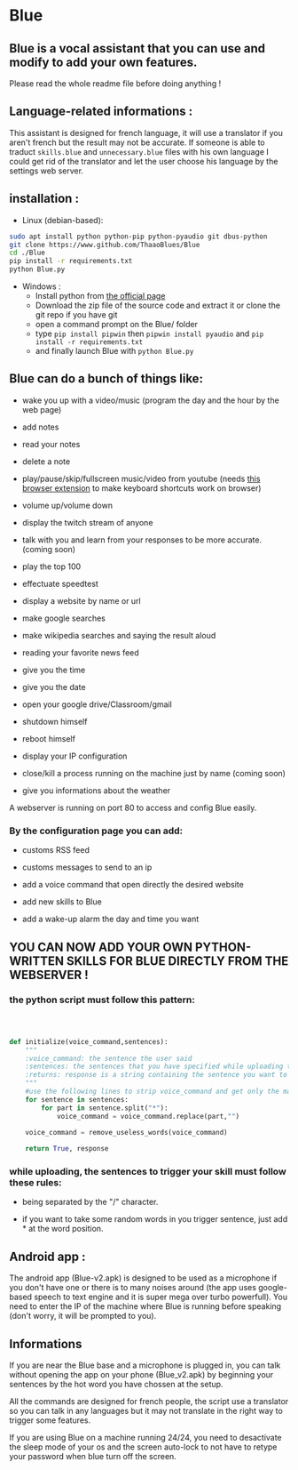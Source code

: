 # Blue
## Blue is a vocal assistant that you can use and modify to add your own features.

Please read the whole readme file before doing anything !

## Language-related informations :
This assistant is designed for french language, it will use a translator if you aren't french but the result may not be accurate. If someone is able to traduct ``skills.blue`` and ``unnecessary.blue`` files with his own language I could get rid of the translator and let the user choose his language by the settings web server.

## installation :

- Linux (debian-based):
```bash
sudo apt install python python-pip python-pyaudio git dbus-python
git clone https://www.github.com/ThaaoBlues/Blue
cd ./Blue
pip install -r requirements.txt
python Blue.py
```

- Windows :
    - Install python from [the official page](https://www.python.org)
    - Download the zip file of the source code and extract it or clone the git repo if you have git
    - open a command prompt on the Blue/ folder
    - type ``pip install pipwin`` then ``pipwin install pyaudio`` and ``pip install -r requirements.txt``
    - and finally launch Blue with ``python Blue.py``


## Blue can do a bunch of things like:

- wake you up with a video/music (program the day and the hour by the web page)


- add notes


- read your notes


- delete a note


- play/pause/skip/fullscreen music/video from youtube
(needs [this browser extension](https://chrome.google.com/webstore/detail/hotkey-music-controller-y/pohakmokiogdbhiocmacgalcmnfdbbne/related) to make keyboard shortcuts work on browser)

- volume up/volume down


- display the twitch stream of anyone


- talk with you and learn from your responses to be more accurate.(coming soon)


- play the top 100


- effectuate speedtest


- display a website by name or url


- make google searches


- make wikipedia searches and saying the result aloud


- reading your favorite news feed


- give you the time


- give you the date


- open your google drive/Classroom/gmail


- shutdown himself


- reboot himself


- display your IP configuration


- close/kill a process running on the machine just by name (coming soon)


- give you informations about the weather


A webserver is running on port 80 to access and config Blue easily.


### By the configuration page you can add:


- customs RSS feed


- customs messages to send to an ip


- add a voice command that open directly the desired website


- add new skills to Blue

- add a wake-up alarm the day and time you want

## YOU CAN NOW ADD YOUR OWN PYTHON-WRITTEN SKILLS FOR BLUE DIRECTLY FROM THE WEBSERVER !


### the python script must follow this pattern:

```python



def initialize(voice_command,sentences):
    """
    :voice_command: the sentence the user said
    :sentences: the sentences that you have specified while uploading the skill
    :returns: response is a string containing the sentence you want to say aloud
    """
    #use the following lines to strip voice_command and get only the main word(s)
    for sentence in sentences:
        for part in sentence.split("*"):
            voice_command = voice_command.replace(part,"")
        
    voice_command = remove_useless_words(voice_command)

    return True, response


```


### while uploading, the sentences to trigger your skill must follow these rules:

- being separated by the "/" character.

- if you want to take some random words in you trigger sentence, just add * at the word position. 

## Android app :
The android app (Blue-v2.apk) is designed to be used as a microphone if you don't have one or there is to many noises around (the app uses google-based speech to text engine and it is super mega over turbo powerfull). You need to enter the IP of the machine where Blue is running before speaking (don't worry, it will be prompted to you).


## Informations

If you are near the Blue base and a microphone is plugged in, you can talk without opening the app on your phone (Blue_v2.apk) by beginning your sentences by the hot word you have chossen at the setup.


All the commands are designed for french people, the script use a translator so you can talk in any languages but it may not translate in the right way to trigger some features.


If you are using Blue on a machine running 24/24, you need to desactivate the sleep mode of your os and the screen auto-lock to not have to retype your password when blue turn off the screen.
